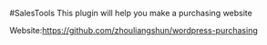 #SalesTools
This plugin will help you make a purchasing website

Website:https://github.com/zhouliangshun/wordpress-purchasing